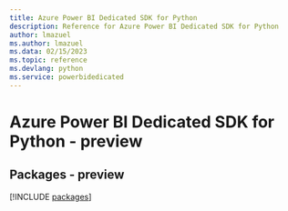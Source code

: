 ```yaml
---
title: Azure Power BI Dedicated SDK for Python
description: Reference for Azure Power BI Dedicated SDK for Python
author: lmazuel
ms.author: lmazuel
ms.data: 02/15/2023
ms.topic: reference
ms.devlang: python
ms.service: powerbidedicated
---
```

# Azure Power BI Dedicated SDK for Python - preview
## Packages - preview
[!INCLUDE [packages](power-bi-dedicated-index.md)]